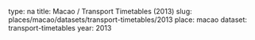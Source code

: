 type: na
title: Macao / Transport Timetables (2013)
slug: places/macao/datasets/transport-timetables/2013
place: macao
dataset: transport-timetables
year: 2013
